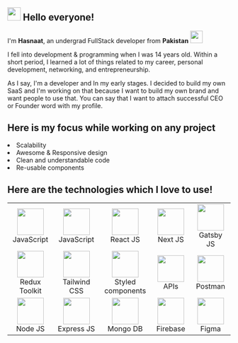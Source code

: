 <h2> <img src="https://emojis.slackmojis.com/emojis/images/1588315024/8823/hyperkitty.gif?1588315024" width="30" /> Hello everyone!</h2>

I'm **Hasnaat**, an undergrad FullStack developer from **Pakistan** <img src="https://media.istockphoto.com/id/1346528851/vector/flag-of-the-pakistan.jpg?s=612x612&w=0&k=20&c=EN-nPO2Huzwdd3gSIoGiIEP9r1Zv2BKDfj3w76pap_Y=" width="28" /> 

I fell into development & programming when I was 14 years old. Within a short period, I learned a lot of things related to my career, personal development, networking, and entrepreneurship.

As I say, I'm a developer and In my early stages. I decided to build my own SaaS and I'm working on that because I want to build my own brand and want people to use that. You can say that I want to attach successful CEO or Founder word with my profile. 

<h2>Here is my focus while working on any project</h2>
<li>Scalability</li>
<li>Awesome & Responsive design</li>
<li>Clean and understandable code</li>
<li>Re-usable components</li>

<h2>Here are the technologies which I love to use!</h2>

<table>
  <tr>
    <td align="center" width="205">
      <a>
        <img src="https://upload.wikimedia.org/wikipedia/commons/6/6a/JavaScript-logo.png" width="60" />
        <br />
        JavaScript
      </a>
    </td>
    <td align="center" width="205">
      <a>
        <img src="https://w7.pngwing.com/pngs/915/519/png-transparent-typescript-hd-logo-thumbnail.png" width="60" />
        <br />
        JavaScript
      </a>
    </td>
    <td align="center" width="205">
      <a>
        <img src="https://avatars1.githubusercontent.com/u/9441414?s=200&v=4" width="60" />
        <br />
        React JS
      </a>
    </td>
    <td align="center" width="205">
      <a>
        <img src="https://res.cloudinary.com/startup-grind/image/upload/c_fill,dpr_2.0,f_auto,g_center,q_auto:good/v1/gcs/platform-data-dsc/events/nextjs-boilerplate-logo.png" width="60" />
        <br />
        Next JS
      </a>
    </td>
    <td align="center" width="205">
      <a>
        <img src="https://upload.wikimedia.org/wikipedia/en/d/d0/Gatsby_Logo.png" width="60" />
        <br />
        Gatsby JS
      </a>
    </td>
  </tr>
  <tr>
    <td align="center" width="205">
      <a>
        <img src="https://brandslogos.com/wp-content/uploads/images/large/redux-logo.png" width="60" />
        <br />
        Redux Toolkit
      </a>
    </td>
    <td align="center" width="205">
      <a>
        <img src="https://res.cloudinary.com/arcjet-media/image/upload/v1608734952/z8hzeszc9eb3sp3vp3qc.jpg" width="60" />
        <br />
        Tailwind CSS
      </a>
    </td>
    <td align="center" width="205">
      <a>
        <img src="https://www.styled-components.com/atom.png" width="60" />
        <br />
        Styled components
      </a>
    </td>
    <td align="center" width="205">
      <a>
        <img src="https://media.licdn.com/dms/image/C5112AQF49DOfOhCFSA/article-cover_image-shrink_720_1280/0/1579816811751?e=2147483647&v=beta&t=e47GGJDzoqsm4dl3qV2EjVWrxyMzIwsPmEE9Gywo83w" width="60" />
        <br />
        APIs
      </a>
    </td>
    <td align="center" width="205">
      <a>
        <img src="https://res.cloudinary.com/postman/image/upload/t_team_logo/v1629869194/team/2893aede23f01bfcbd2319326bc96a6ed0524eba759745ed6d73405a3a8b67a8" width="60" />
        <br />
        Postman
      </a>
    </td>
  </tr>
  <tr>
    <td align="center" width="205">
      <a>
        <img src="https://cdn-icons-png.flaticon.com/512/5968/5968322.png" width="60" />
        <br />
        Node JS
      </a>
    </td>
    <td align="center" width="205">
      <a>
        <img src="https://hackr.io/tutorials/learn-express-js/logo/logo-express-js?ver=1557508379" width="60" />
        <br />
        Express JS
      </a>
    </td>
    <td align="center" width="205">
      <a>
        <img src="https://res.cloudinary.com/crunchbase-production/image/upload/c_lpad,f_auto,q_auto:eco,dpr_1/erkxwhl1gd48xfhe2yld" width="60" />
        <br />
        Mongo DB
      </a>
    </td>
    <td align="center" width="205">
      <a>
        <img src="https://firebase.google.com/static/images/brand-guidelines/logo-logomark.png" width="60" />
        <br />
        Firebase
      </a>
    </td>
    <td align="center" width="205">
      <a>
        <img src="https://play-lh.googleusercontent.com/efwNlvQ3pch_-hZ9xeHf6YF-f_rHzQQo21IVevPLOxpzSVfxuVKom2_7C6axFbC-3rU" width="60" />
        <br />
        Figma
      </a>
    </td>
  </tr>
</table>
